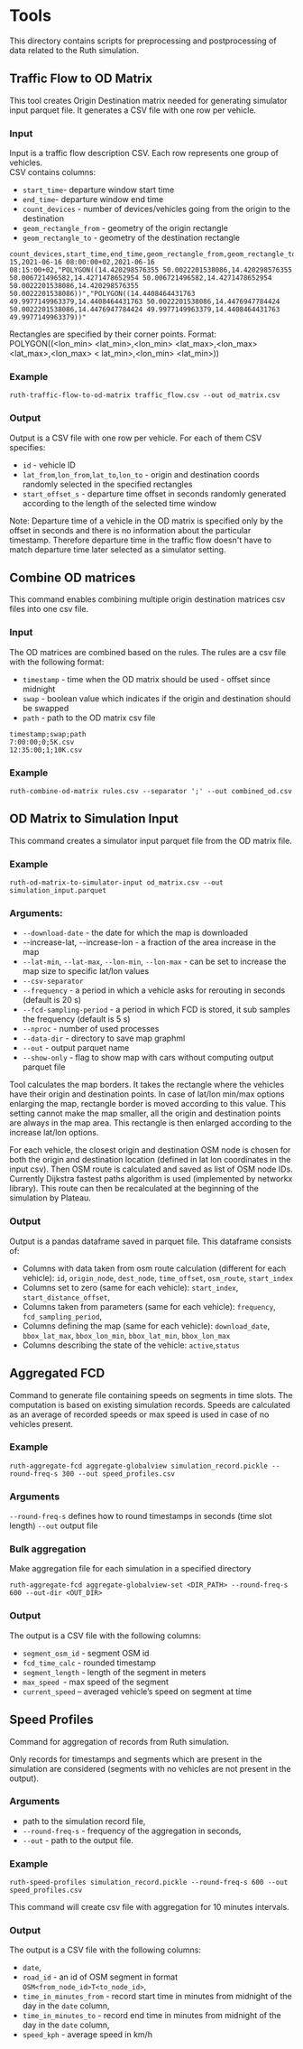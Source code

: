 # Tools
This directory contains scripts for preprocessing and postprocessing of data related to the Ruth simulation.

## Traffic Flow to OD Matrix
This tool creates Origin Destination matrix needed for generating simulator input parquet file. 
It generates a CSV file with one row per vehicle.
### Input
Input is a traffic flow description CSV. Each row represents one group of vehicles.  
CSV contains columns:
- `start_time`- departure window start time
- `end_time`- departure window end time
- `count_devices` - number of devices/vehicles going from the origin to the destination
- `geom_rectangle_from` - geometry of the origin rectangle
- `geom_rectangle_to` - geometry of the destination rectangle

```
count_devices,start_time,end_time,geom_rectangle_from,geom_rectangle_to
15,2021-06-16 08:00:00+02,2021-06-16 08:15:00+02,"POLYGON((14.420298576355 50.0022201538086,14.420298576355 50.006721496582,14.4271478652954 50.006721496582,14.4271478652954 50.0022201538086,14.420298576355 50.0022201538086))","POLYGON((14.4408464431763 49.9977149963379,14.4408464431763 50.0022201538086,14.4476947784424 50.0022201538086,14.4476947784424 49.9977149963379,14.4408464431763 49.9977149963379))"
```
Rectangles are specified by their corner points. Format:   
POLYGON((<lon_min> <lat_min>,<lon_min> <lat_max>,<lon_max> <lat_max>,<lon_max> < lat_min>,<lon_min> <lat_min>))

### Example
```
ruth-traffic-flow-to-od-matrix traffic_flow.csv --out od_matrix.csv
```

### Output
Output is a CSV file with one row per vehicle. For each of them CSV specifies:
- `id` - vehicle ID
- `lat_from`,`lon_from`,`lat_to`,`lon_to` - origin and destination coords randomly selected in the specified rectangles
- `start_offset_s` - departure time offset in seconds randomly generated according to the length of the selected time window

Note: Departure time of a vehicle in the OD matrix is specified only by the offset in seconds and there is no information about the particular timestamp. Therefore departure time in the traffic flow doesn't have to match departure time later selected as a simulator setting.

## Combine OD matrices
This command enables combining multiple origin destination matrices csv files into one csv file.

### Input
The OD matrices are combined based on the rules. The rules are a csv file with the following format:
- `timestamp` - time when the OD matrix should be used - offset since midnight  
- `swap` - boolean value which indicates if the origin and destination should be swapped
-  `path` - path to the OD matrix csv file

```csv
timestamp;swap;path
7:00:00;0;5K.csv
12:35:00;1;10K.csv
```

### Example
```
ruth-combine-od-matrix rules.csv --separator ';' --out combined_od.csv
```

## OD Matrix to Simulation Input
This command creates a simulator input parquet file from the OD matrix file.
### Example
```
ruth-od-matrix-to-simulator-input od_matrix.csv --out simulation_input.parquet
```

### Arguments:
- `--download-date` - the date for which the map is downloaded
- --increase-lat, --increase-lon - a fraction of the area increase in the map
- `--lat-min`, `--lat-max`, `--lon-min`, `--lon-max` - can be set to increase the map size to specific lat/lon values
- `--csv-separator`
- `--frequency` - a period in which a vehicle asks for rerouting in seconds (default is 20 s)
- `--fcd-sampling-period` - a period in which FCD is stored, it sub samples the frequency (default is 5 s)
- `--nproc` - number of used processes
- `--data-dir` - directory to save map graphml
- `--out` - output parquet name
- `--show-only` - flag to show map with cars without computing output parquet file

Tool calculates the map borders. It takes the rectangle where the vehicles have their origin and destination points. In case of lat/lon min/max options enlarging the map, rectangle border is moved according to this value. This setting cannot make the map smaller, all the origin and destination points are always in the map area. This rectangle is then enlarged according to the increase lat/lon options.   

For each vehicle, the closest origin and destination OSM node is chosen for both the origin and destination location (defined in lat lon coordinates in the input csv). 
Then OSM route is calculated and saved as list of OSM node IDs. Currently Dijkstra fastest paths algorithm is used (implemented by networkx library). This route can then be recalculated at the beginning of the simulation by Plateau.  

### Output
Output is a pandas dataframe saved in parquet file. This dataframe consists of:
- Columns with data taken from osm route calculation (different for each vehicle): `id`, `origin_node`, `dest_node`, `time_offset`, `osm_route`, `start_index`
- Columns set to zero (same for each vehicle): `start_index`, `start_distance_offset`,
- Columns taken from parameters (same for each vehicle):  `frequency`, `fcd_sampling_period`,
- Columns defining the map (same for each vehicle): `download_date`, `bbox_lat_max`, `bbox_lon_min`, `bbox_lat_min`, `bbox_lon_max`
- Columns describing the state of the vehicle: `active`,`status`


## Aggregated FCD
Command to generate file containing speeds on segments in time slots. The computation is based on existing simulation records. Speeds are calculated as an average of recorded speeds or max speed is used in case of no vehicles present.
### Example
```
ruth-aggregate-fcd aggregate-globalview simulation_record.pickle --round-freq-s 300 --out speed_profiles.csv
```
### Arguments
`--round-freq-s` defines how to round timestamps in seconds (time slot length)
`--out` output file

### Bulk aggregation
Make aggregation file for each simulation in a specified directory
```
ruth-aggregate-fcd aggregate-globalview-set <DIR_PATH> --round-freq-s 600 --out-dir <OUT_DIR>
```
### Output
The output is a CSV file with the following columns:  
- `segment_osm_id` - segment OSM id  
- `fcd_time_calc` - rounded timestamp  
- `segment_length` - length of the segment in meters  
- `max_speed `- max speed of the segment  
- `current_speed` – averaged vehicle’s speed on segment at time   

## Speed Profiles
Command for aggregation of records from Ruth simulation.

Only records for timestamps and segments which are present in the simulation are considered (segments with no vehicles are not present in the output).

### Arguments
* path to the simulation record file,
* `--round-freq-s` - frequency of the aggregation in seconds,
* `--out` - path to the output file.

### Example
```
ruth-speed-profiles simulation_record.pickle --round-freq-s 600 --out speed_profiles.csv
```
This command will create csv file with aggregation for 10 minutes intervals.

### Output
The output is a CSV file with the following columns:
* `date`,
* `road_id` - an id of OSM segment in format `OSM<from_node_id>T<to_node_id>`,
* `time_in_minutes_from` - record start time in minutes from midnight of the day in the `date` column,
* `time_in_minutes_to` - record end time in minutes from midnight of the day in the `date` column,
* `speed_kph` - average speed in km/h